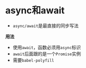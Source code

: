 # async和await #

- `async/await`是最直接的同步写法

**用法**

- 使用`await`，函数必须用`async`标识
- `await`后面跟的是一个`Promise`实例
- 需要`babel-polyfill`